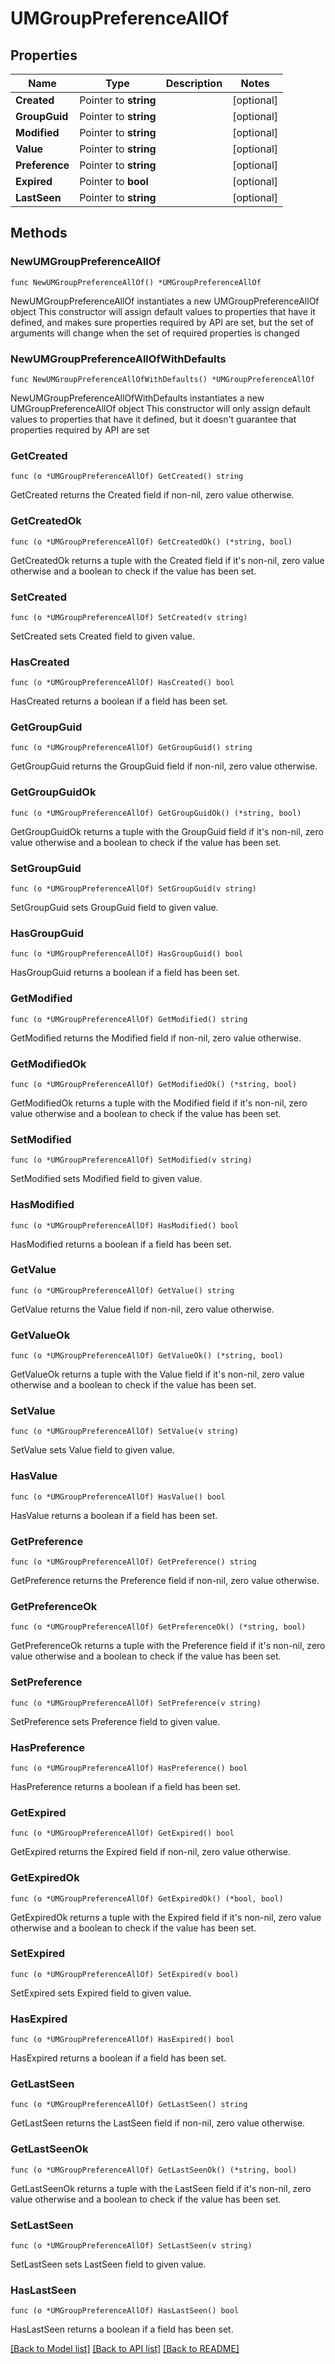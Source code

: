# UMGroupPreferenceAllOf

## Properties

Name | Type | Description | Notes
------------ | ------------- | ------------- | -------------
**Created** | Pointer to **string** |  | [optional] 
**GroupGuid** | Pointer to **string** |  | [optional] 
**Modified** | Pointer to **string** |  | [optional] 
**Value** | Pointer to **string** |  | [optional] 
**Preference** | Pointer to **string** |  | [optional] 
**Expired** | Pointer to **bool** |  | [optional] 
**LastSeen** | Pointer to **string** |  | [optional] 

## Methods

### NewUMGroupPreferenceAllOf

`func NewUMGroupPreferenceAllOf() *UMGroupPreferenceAllOf`

NewUMGroupPreferenceAllOf instantiates a new UMGroupPreferenceAllOf object
This constructor will assign default values to properties that have it defined,
and makes sure properties required by API are set, but the set of arguments
will change when the set of required properties is changed

### NewUMGroupPreferenceAllOfWithDefaults

`func NewUMGroupPreferenceAllOfWithDefaults() *UMGroupPreferenceAllOf`

NewUMGroupPreferenceAllOfWithDefaults instantiates a new UMGroupPreferenceAllOf object
This constructor will only assign default values to properties that have it defined,
but it doesn't guarantee that properties required by API are set

### GetCreated

`func (o *UMGroupPreferenceAllOf) GetCreated() string`

GetCreated returns the Created field if non-nil, zero value otherwise.

### GetCreatedOk

`func (o *UMGroupPreferenceAllOf) GetCreatedOk() (*string, bool)`

GetCreatedOk returns a tuple with the Created field if it's non-nil, zero value otherwise
and a boolean to check if the value has been set.

### SetCreated

`func (o *UMGroupPreferenceAllOf) SetCreated(v string)`

SetCreated sets Created field to given value.

### HasCreated

`func (o *UMGroupPreferenceAllOf) HasCreated() bool`

HasCreated returns a boolean if a field has been set.

### GetGroupGuid

`func (o *UMGroupPreferenceAllOf) GetGroupGuid() string`

GetGroupGuid returns the GroupGuid field if non-nil, zero value otherwise.

### GetGroupGuidOk

`func (o *UMGroupPreferenceAllOf) GetGroupGuidOk() (*string, bool)`

GetGroupGuidOk returns a tuple with the GroupGuid field if it's non-nil, zero value otherwise
and a boolean to check if the value has been set.

### SetGroupGuid

`func (o *UMGroupPreferenceAllOf) SetGroupGuid(v string)`

SetGroupGuid sets GroupGuid field to given value.

### HasGroupGuid

`func (o *UMGroupPreferenceAllOf) HasGroupGuid() bool`

HasGroupGuid returns a boolean if a field has been set.

### GetModified

`func (o *UMGroupPreferenceAllOf) GetModified() string`

GetModified returns the Modified field if non-nil, zero value otherwise.

### GetModifiedOk

`func (o *UMGroupPreferenceAllOf) GetModifiedOk() (*string, bool)`

GetModifiedOk returns a tuple with the Modified field if it's non-nil, zero value otherwise
and a boolean to check if the value has been set.

### SetModified

`func (o *UMGroupPreferenceAllOf) SetModified(v string)`

SetModified sets Modified field to given value.

### HasModified

`func (o *UMGroupPreferenceAllOf) HasModified() bool`

HasModified returns a boolean if a field has been set.

### GetValue

`func (o *UMGroupPreferenceAllOf) GetValue() string`

GetValue returns the Value field if non-nil, zero value otherwise.

### GetValueOk

`func (o *UMGroupPreferenceAllOf) GetValueOk() (*string, bool)`

GetValueOk returns a tuple with the Value field if it's non-nil, zero value otherwise
and a boolean to check if the value has been set.

### SetValue

`func (o *UMGroupPreferenceAllOf) SetValue(v string)`

SetValue sets Value field to given value.

### HasValue

`func (o *UMGroupPreferenceAllOf) HasValue() bool`

HasValue returns a boolean if a field has been set.

### GetPreference

`func (o *UMGroupPreferenceAllOf) GetPreference() string`

GetPreference returns the Preference field if non-nil, zero value otherwise.

### GetPreferenceOk

`func (o *UMGroupPreferenceAllOf) GetPreferenceOk() (*string, bool)`

GetPreferenceOk returns a tuple with the Preference field if it's non-nil, zero value otherwise
and a boolean to check if the value has been set.

### SetPreference

`func (o *UMGroupPreferenceAllOf) SetPreference(v string)`

SetPreference sets Preference field to given value.

### HasPreference

`func (o *UMGroupPreferenceAllOf) HasPreference() bool`

HasPreference returns a boolean if a field has been set.

### GetExpired

`func (o *UMGroupPreferenceAllOf) GetExpired() bool`

GetExpired returns the Expired field if non-nil, zero value otherwise.

### GetExpiredOk

`func (o *UMGroupPreferenceAllOf) GetExpiredOk() (*bool, bool)`

GetExpiredOk returns a tuple with the Expired field if it's non-nil, zero value otherwise
and a boolean to check if the value has been set.

### SetExpired

`func (o *UMGroupPreferenceAllOf) SetExpired(v bool)`

SetExpired sets Expired field to given value.

### HasExpired

`func (o *UMGroupPreferenceAllOf) HasExpired() bool`

HasExpired returns a boolean if a field has been set.

### GetLastSeen

`func (o *UMGroupPreferenceAllOf) GetLastSeen() string`

GetLastSeen returns the LastSeen field if non-nil, zero value otherwise.

### GetLastSeenOk

`func (o *UMGroupPreferenceAllOf) GetLastSeenOk() (*string, bool)`

GetLastSeenOk returns a tuple with the LastSeen field if it's non-nil, zero value otherwise
and a boolean to check if the value has been set.

### SetLastSeen

`func (o *UMGroupPreferenceAllOf) SetLastSeen(v string)`

SetLastSeen sets LastSeen field to given value.

### HasLastSeen

`func (o *UMGroupPreferenceAllOf) HasLastSeen() bool`

HasLastSeen returns a boolean if a field has been set.


[[Back to Model list]](../README.md#documentation-for-models) [[Back to API list]](../README.md#documentation-for-api-endpoints) [[Back to README]](../README.md)


